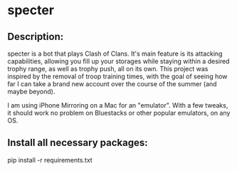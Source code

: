 # specter
## Description:
specter is a bot that plays Clash of Clans. It's main feature is its attacking capabilities, allowing you fill up your storages while staying within a desired trophy range, as well as trophy push, all on its own. This project was inspired by the removal of troop training times, with the goal of seeing how far I can take a brand new account over the course of the summer (and maybe beyond).

I am using iPhone Mirroring on a Mac for an "emulator". With a few tweaks, it should work no problem on Bluestacks or other popular emulators, on any OS.

## Install all necessary packages:
pip install -r requirements.txt
